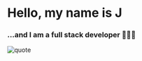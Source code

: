 # Hello, my name is J
### ...and I am a full stack developer 👩🏻‍💻

![quote](https://i.imgur.com/3ygq7ku.jpg)
